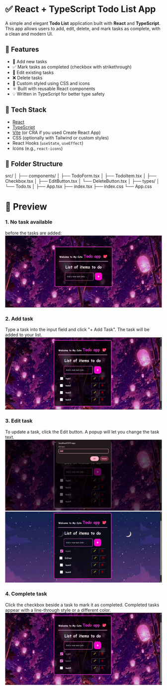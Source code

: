 # ✅ React + TypeScript Todo List App

A simple and elegant **Todo List** application built with **React** and **TypeScript**. This app allows users to add, edit, delete, and mark tasks as complete, with a clean and modern UI.

## 🚀 Features

- 📌 Add new tasks
- ✅ Mark tasks as completed (checkbox with strikethrough)
- 📝 Edit existing tasks
- ❌ Delete tasks
- 🎨 Custom styled using CSS and icons
- ⚛️ Built with reusable React components
- 💡 Written in TypeScript for better type safety

## 🧩 Tech Stack

- [React](https://reactjs.org/)
- [TypeScript](https://www.typescriptlang.org/)
- [Vite](https://vitejs.dev/) (or CRA if you used Create React App)
- CSS (optionally with Tailwind or custom styles)
- React Hooks (`useState`, `useEffect`)
- Icons (e.g., `react-icons`)

## 📁 Folder Structure

src/
│
├── components/
│ ├── TodoForm.tsx
│ ├── TodoItem.tsx
│ ├── Checkbox.tsx
│ ├── EditButton.tsx
│ └── DeleteButton.tsx
│
├── types/
│ └── Todo.ts
│
├── App.tsx
├── index.tsx
├── index.css
└── App.css
# 📸 Preview
### 1. No task available
before the tasks are added:
![alt text](public/images/welcome.png)
### 2. Add task
Type a task into the input field and click "+ Add Task".
The task will be added to your list.
![alt text](<public/images/add task.png>)
### 3. Edit task
To update a task, click the Edit button.
A popup will let you change the task text.
![alt text](<public/images/edit1.png>)
![alt text](<public/images/edit2.png>)
### 4. Complete task
Click the checkbox beside a task to mark it as completed.
Completed tasks appear with a line-through style or a different color.
![alt text](<public/images/completed.png>)
